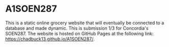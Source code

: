 # A1SOEN287

This is a static online grocery website that will eventually be connected to a database and made dynamic. This is submission 1/3 for Concordia's SOEN287. The website is hosted on GitHub Pages at the following link: https://chadbuck13.github.io/A1SOEN287/.
